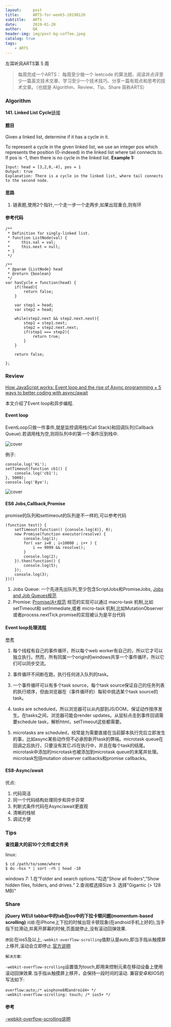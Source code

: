 ```yaml
---
layout:     post
title:      ARTS-for-week5-20190120
subtitle:   ARTS 
date:       2019-01-20
author:     QA
header-img: img/post-bg-coffee.jpeg
catalog: true
tags:
    - ARTS
---
```


左耳听风ARTS第 5 周

>每周完成一个ARTS： 每周至少做一个 leetcode 的算法题、阅读并点评至少一篇英文技术文章、学习至少一个技术技巧、分享一篇有观点和思考的技术文章。（也就是 Algorithm、Review、Tip、Share 简称ARTS）

### Algorithm
**141. Linked List Cycle**[链接](https://leetcode.com/problems/linked-list-cycle/)

#### 题目
Given a linked list, determine if it has a cycle in it.

To represent a cycle in the given linked list, we use an integer pos which represents the position (0-indexed) in the linked list where tail connects to. If pos is -1, then there is no cycle in the linked list.
**Example 1:**
```
Input: head = [3,2,0,-4], pos = 1
Output: true
Explanation: There is a cycle in the linked list, where tail connects to the second node.
```

#### 思路

1. 链表题,使用2个指针,一个走一步一个走两步,如果出现重合,则有环

#### 参考代码

```
/**
 * Definition for singly-linked list.
 * function ListNode(val) {
 *     this.val = val;
 *     this.next = null;
 * }
 */

/**
 * @param {ListNode} head
 * @return {boolean}
 */
var hasCycle = function(head) {
    if(!head){
        return false;
    }
    
    var step1 = head;
    var step2 = head;
    
    while(step2.next && step2.next.next){
        step1 = step1.next;
        step2 = step2.next.next;
        if(step1 === step2){
            return true;
        }
    }
    
    return false;
    
};
```


### Review
[How JavaScript works: Event loop and the rise of Async programming + 5 ways to better coding with async/await](https://blog.sessionstack.com/how-javascript-works-event-loop-and-the-rise-of-async-programming-5-ways-to-better-coding-with-2f077c4438b5)

本文介绍了Event loop和异步编程.

#### Event loop
EventLoop只做一件事件,就是监控调用栈(Call Stack)和回调队列(Callback Queue).若调用栈为空,则将队列中的第一个事件压到栈中.

![cover](https://wangqingan.me/img/arts05/event_loop.png)

例子:
```
console.log('Hi');
setTimeout(function cb1() { 
    console.log('cb1');
}, 5000);
console.log('Bye');
```

![cover](https://wangqingan.me/img/arts05/event_loop.gif)

#### ES6 Jobs,Callback,Promise

promise的队列和settimeout的队列是不一样的,可以参考代码
```
(function test() {
    setTimeout(function() {console.log(4)}, 0);
    new Promise(function executor(resolve) {
        console.log(1);
        for( var i=0 ; i<10000 ; i++ ) {
            i == 9999 && resolve();
        }
        console.log(2);
    }).then(function() {
        console.log(5);
    });
    console.log(3);
})()
```
1. Jobs Queue: 一个先进先出队列,至少包含ScriptJobs和PromiseJobs,
[Jobs and Job Queues规范](http://ecma-international.org/ecma-262/6.0/index.html#sec-jobs-and-job-queues)
2. Promise:
[Promise/A+规范](https://promisesaplus.com/)
规范的实现可以通过 macro-task 机制,比如setTimeout和 setImmediate,或者 micro-task 机制,比如MutationObserver或者process.nextTick.promise的实现被认为是平台代码

#### Event loop处理流程
[参考](https://github.com/creeperyang/blog/issues/21)
1. 每个线程有自己的事件循环，所以每个web worker有自己的，所以它才可以独立执行。然而，所有同属一个origin的windows共享一个事件循环，所以它们可以同步交流。

2. 事件循环不间断在跑，执行任何进入队列的task。
3. 一个事件循环可以有多个task source，每个task source保证自己的任务列表的执行顺序，但由浏览器在（事件循环的）每轮中挑选某个task source的task。
4. tasks are scheduled，所以浏览器可以从内部到JS/DOM，保证动作按序发生。在tasks之间，浏览器可能会render updates。从鼠标点击到事件回调需要schedule task，解析html，setTimeout这些都需要。
5. microtasks are scheduled，经常是为需要直接在当前脚本执行完后立即发生的事，比如async某些动作但不必承担新开task的弊端。microtask queue在回调之后执行，只要没有其它JS在执行中，并且在每个task的结尾。microtask中添加的microtask也被添加到microtask queue的末尾并处理。microtask包括mutation observer callbacks和promise callbacks。

#### ES8-Async/await
优点:

1. 代码简洁
2. 同一个代码结构处理同步和异步异常
3. 判断式条件代码在Async/await更直观
4. 清晰的栈帧
5. 调试方便


### Tips
**查找最大的前10个文件或文件夹**

linux:
```
$ cd /path/to/some/where
$ du -hsx * | sort -rh | head -10
```

windows 7:
1.在”Folder and search options.“勾选"Show all floders",”Show hidden files, folders, and drives.“
2.查询框选择Size
3. 选择"Gigantic (> 128 MB)"


### Share
**jQuery WEUI tabbar中的tab在ios中的下拉卡顿问题(momentum-based scrolling)**
`问题`:在iPhone上下拉的时候出现卡顿现象(在android手机上好的),当手指下拉滑动,并离开屏幕的时候,页面就停止,没有滚动回弹效果.

`原因`:在ios5及以上,`-webkit-overflow-scrolling`值默认是auto,即当手指从触摸屏上移开,滚动会立即停止.[官方说明](https://developer.apple.com/library/archive/documentation/AppleApplications/Reference/SafariCSSRef/Articles/StandardCSSProperties.html#//apple_ref/css/property/-webkit-overflow-scrolling)

`解决方案`:

`-webkit-overflow-scrolling`设置值为touch,即用来控制元素在移动设备上使用滚动回弹效果.当手指从触摸屏上移开，会保持一段时间的滚动.
兼容安卓和IOS的写法如下:
```
overflow:auto;/* winphone8和android4+ */
-webkit-overflow-scrolling: touch; /* ios5+ */
```

#### 参考
[-webkit-overflow-scrolling说明](https://developer.mozilla.org/zh-CN/docs/Web/CSS/-webkit-overflow-scrolling)

